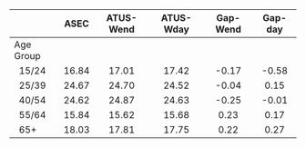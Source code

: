 
|                      |         ASEC |    ATUS-Wend |    ATUS-Wday |     Gap-Wend |      Gap-day |
| -------------------- | :----------: | :----------: | :----------: | :----------: | :----------: |
| Age Group            |              |              |              |              |              |
| &nbsp;&nbsp;15/24    |        16.84 |        17.01 |        17.42 |        -0.17 |        -0.58 |
| &nbsp;&nbsp;25/39    |        24.67 |        24.70 |        24.52 |        -0.04 |         0.15 |
| &nbsp;&nbsp;40/54    |        24.62 |        24.87 |        24.63 |        -0.25 |        -0.01 |
| &nbsp;&nbsp;55/64    |        15.84 |        15.62 |        15.68 |         0.23 |         0.17 |
| &nbsp;&nbsp;65+      |        18.03 |        17.81 |        17.75 |         0.22 |         0.27 |

